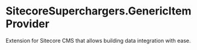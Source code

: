 SitecoreSuperchargers.GenericItemProvider
=========================================

Extension for Sitecore CMS that allows building data integration with ease.
